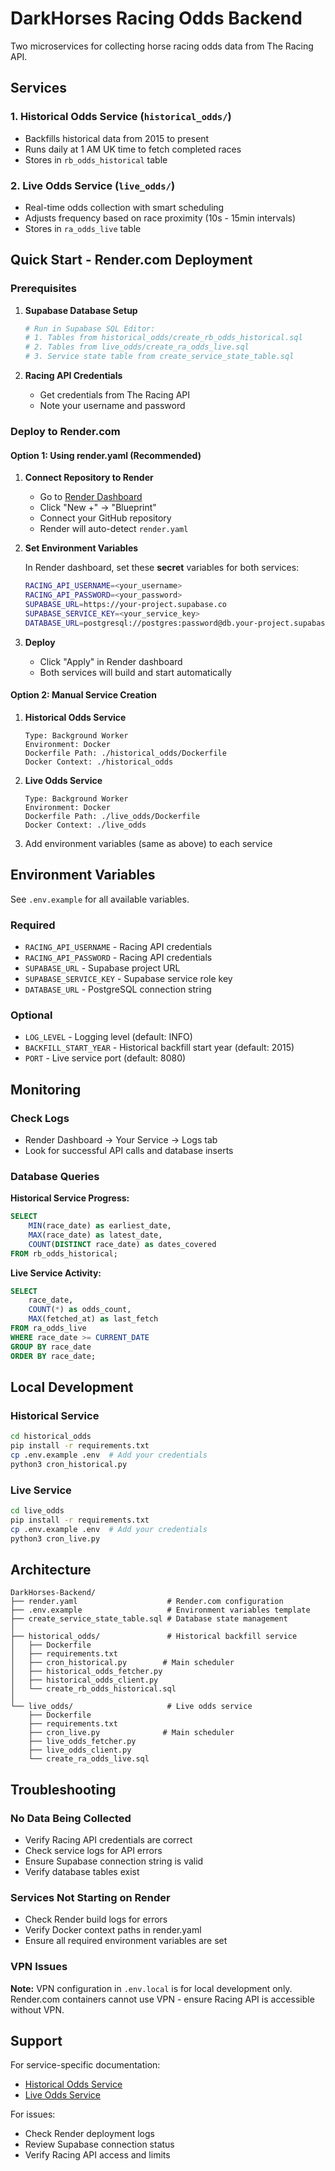 # DarkHorses Racing Odds Backend

Two microservices for collecting horse racing odds data from The Racing API.

## Services

### 1. **Historical Odds Service** (`historical_odds/`)
- Backfills historical data from 2015 to present
- Runs daily at 1 AM UK time to fetch completed races
- Stores in `rb_odds_historical` table

### 2. **Live Odds Service** (`live_odds/`)
- Real-time odds collection with smart scheduling
- Adjusts frequency based on race proximity (10s - 15min intervals)
- Stores in `ra_odds_live` table

## Quick Start - Render.com Deployment

### Prerequisites

1. **Supabase Database Setup**
   ```bash
   # Run in Supabase SQL Editor:
   # 1. Tables from historical_odds/create_rb_odds_historical.sql
   # 2. Tables from live_odds/create_ra_odds_live.sql
   # 3. Service state table from create_service_state_table.sql
   ```

2. **Racing API Credentials**
   - Get credentials from The Racing API
   - Note your username and password

### Deploy to Render.com

#### Option 1: Using render.yaml (Recommended)

1. **Connect Repository to Render**
   - Go to [Render Dashboard](https://dashboard.render.com)
   - Click "New +" → "Blueprint"
   - Connect your GitHub repository
   - Render will auto-detect `render.yaml`

2. **Set Environment Variables**

   In Render dashboard, set these **secret** variables for both services:

   ```bash
   RACING_API_USERNAME=<your_username>
   RACING_API_PASSWORD=<your_password>
   SUPABASE_URL=https://your-project.supabase.co
   SUPABASE_SERVICE_KEY=<your_service_key>
   DATABASE_URL=postgresql://postgres:password@db.your-project.supabase.co:5432/postgres
   ```

3. **Deploy**
   - Click "Apply" in Render dashboard
   - Both services will build and start automatically

#### Option 2: Manual Service Creation

1. **Historical Odds Service**
   ```
   Type: Background Worker
   Environment: Docker
   Dockerfile Path: ./historical_odds/Dockerfile
   Docker Context: ./historical_odds
   ```

2. **Live Odds Service**
   ```
   Type: Background Worker
   Environment: Docker
   Dockerfile Path: ./live_odds/Dockerfile
   Docker Context: ./live_odds
   ```

3. Add environment variables (same as above) to each service

## Environment Variables

See `.env.example` for all available variables.

### Required
- `RACING_API_USERNAME` - Racing API credentials
- `RACING_API_PASSWORD` - Racing API credentials
- `SUPABASE_URL` - Supabase project URL
- `SUPABASE_SERVICE_KEY` - Supabase service role key
- `DATABASE_URL` - PostgreSQL connection string

### Optional
- `LOG_LEVEL` - Logging level (default: INFO)
- `BACKFILL_START_YEAR` - Historical backfill start year (default: 2015)
- `PORT` - Live service port (default: 8080)

## Monitoring

### Check Logs
- Render Dashboard → Your Service → Logs tab
- Look for successful API calls and database inserts

### Database Queries

**Historical Service Progress:**
```sql
SELECT
    MIN(race_date) as earliest_date,
    MAX(race_date) as latest_date,
    COUNT(DISTINCT race_date) as dates_covered
FROM rb_odds_historical;
```

**Live Service Activity:**
```sql
SELECT
    race_date,
    COUNT(*) as odds_count,
    MAX(fetched_at) as last_fetch
FROM ra_odds_live
WHERE race_date >= CURRENT_DATE
GROUP BY race_date
ORDER BY race_date;
```

## Local Development

### Historical Service
```bash
cd historical_odds
pip install -r requirements.txt
cp .env.example .env  # Add your credentials
python3 cron_historical.py
```

### Live Service
```bash
cd live_odds
pip install -r requirements.txt
cp .env.example .env  # Add your credentials
python3 cron_live.py
```

## Architecture

```
DarkHorses-Backend/
├── render.yaml                    # Render.com configuration
├── .env.example                   # Environment variables template
├── create_service_state_table.sql # Database state management
│
├── historical_odds/               # Historical backfill service
│   ├── Dockerfile
│   ├── requirements.txt
│   ├── cron_historical.py        # Main scheduler
│   ├── historical_odds_fetcher.py
│   ├── historical_odds_client.py
│   └── create_rb_odds_historical.sql
│
└── live_odds/                     # Live odds service
    ├── Dockerfile
    ├── requirements.txt
    ├── cron_live.py              # Main scheduler
    ├── live_odds_fetcher.py
    ├── live_odds_client.py
    └── create_ra_odds_live.sql
```

## Troubleshooting

### No Data Being Collected
- Verify Racing API credentials are correct
- Check service logs for API errors
- Ensure Supabase connection string is valid
- Verify database tables exist

### Services Not Starting on Render
- Check Render build logs for errors
- Verify Docker context paths in render.yaml
- Ensure all required environment variables are set

### VPN Issues
**Note:** VPN configuration in `.env.local` is for local development only. Render.com containers cannot use VPN - ensure Racing API is accessible without VPN.

## Support

For service-specific documentation:
- [Historical Odds Service](./historical_odds/README.md)
- [Live Odds Service](./live_odds/README.md)

For issues:
- Check Render deployment logs
- Review Supabase connection status
- Verify Racing API access and limits

